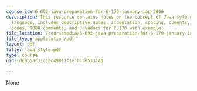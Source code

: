 ```yaml
---
course_id: 6-092-java-preparation-for-6-170-january-iap-2006
description: This resource contains notes on the concept of Java syle guide in Java
  language, includes descriptive names, indentation, spacing, coments, commenting
  codes, TODO comments, and Javadocs for 6.170 with example.
file_location: /coursemedia/6-092-java-preparation-for-6-170-january-iap-2006/dc0b5ac31c15c49011f1e1b15e533140_java_style.pdf
file_type: application/pdf
layout: pdf
title: java_style.pdf
type: course
uid: dc0b5ac31c15c49011f1e1b15e533140

---
```

None